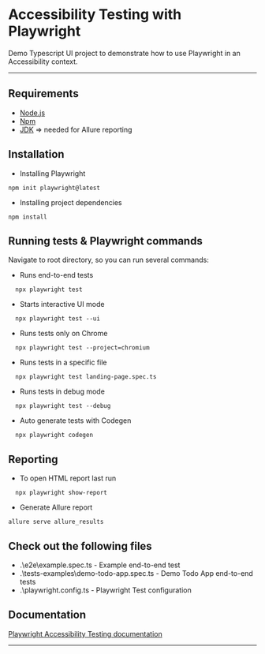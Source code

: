 # Accessibility Testing with Playwright
Demo Typescript UI project to demonstrate how to use Playwright in an Accessibility context.
___

## Requirements
- [Node.js](https://nodejs.org/)
- [Npm](https://www.npmjs.com/)
- [JDK](https://jdk.java.net/) => needed for Allure reporting

## Installation
- Installing Playwright
```
npm init playwright@latest
```

- Installing project dependencies
```
npm install
```

## Running tests & Playwright commands
Navigate to root directory, so you can run several commands:

- Runs end-to-end tests
```
  npx playwright test
```

-  Starts interactive UI mode  
```
  npx playwright test --ui
```

- Runs tests only on Chrome
```
  npx playwright test --project=chromium
```

- Runs tests in a specific file    

```
  npx playwright test landing-page.spec.ts
```

- Runs tests in debug mode

```
  npx playwright test --debug
``` 

- Auto generate tests with Codegen

```
  npx playwright codegen
```

## Reporting

- To open HTML report last run

```
  npx playwright show-report
```

- Generate Allure report

```
allure serve allure_results
```
  
## Check out the following files

- .\e2e\example.spec.ts - Example end-to-end test
- .\tests-examples\demo-todo-app.spec.ts - Demo Todo App end-to-end tests
- .\playwright.config.ts - Playwright Test configuration

## Documentation

[Playwright Accessibility Testing documentation](https://playwright.dev/docs/accessibility-testing)
___


